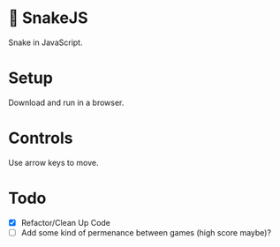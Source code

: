 # 🐍 SnakeJS
Snake in JavaScript.

# Setup
Download and run in a browser.

# Controls
Use arrow keys to move.

# Todo
- [x] Refactor/Clean Up Code
- [ ] Add some kind of permenance between games (high score maybe)?
